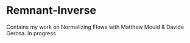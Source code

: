 # Remnant-Inverse
Contains my work on Normalizing Flows with Matthew Mould &amp; Davide Gerosa.
In progress
